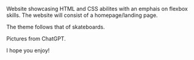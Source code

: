 Website showcasing HTML and CSS abilites with an emphais on flexbox skills.
The website will consist of a homepage/landing page.

The theme follows that of skateboards.

Pictures from ChatGPT.

I hope you enjoy!